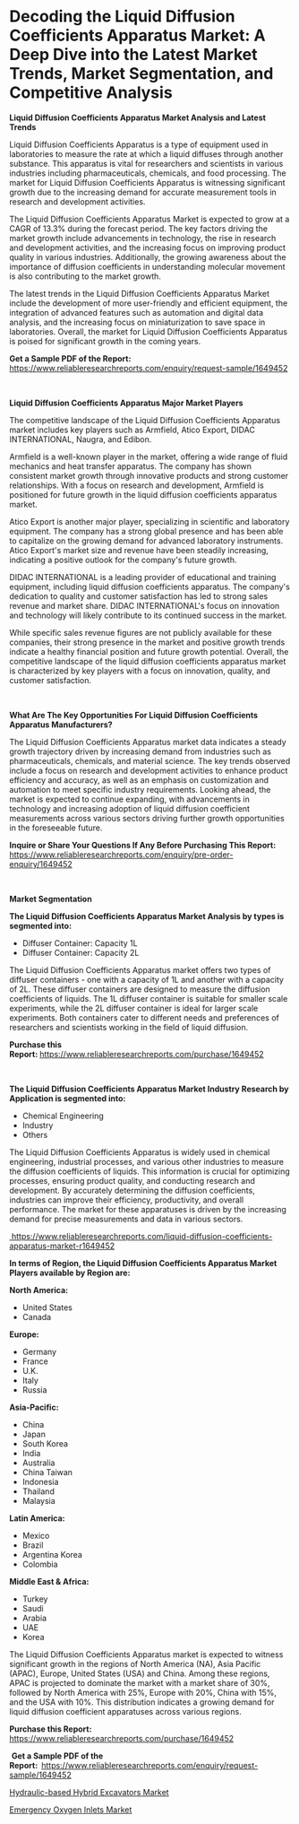 <p><h1>Decoding the Liquid Diffusion Coefficients Apparatus Market: A Deep Dive into the Latest Market Trends, Market Segmentation, and Competitive Analysis</h1></p><p><strong>Liquid Diffusion Coefficients Apparatus Market Analysis and Latest Trends</strong></p>
<p><p>Liquid Diffusion Coefficients Apparatus is a type of equipment used in laboratories to measure the rate at which a liquid diffuses through another substance. This apparatus is vital for researchers and scientists in various industries including pharmaceuticals, chemicals, and food processing. The market for Liquid Diffusion Coefficients Apparatus is witnessing significant growth due to the increasing demand for accurate measurement tools in research and development activities.</p><p>The Liquid Diffusion Coefficients Apparatus Market is expected to grow at a CAGR of 13.3% during the forecast period. The key factors driving the market growth include advancements in technology, the rise in research and development activities, and the increasing focus on improving product quality in various industries. Additionally, the growing awareness about the importance of diffusion coefficients in understanding molecular movement is also contributing to the market growth.</p><p>The latest trends in the Liquid Diffusion Coefficients Apparatus Market include the development of more user-friendly and efficient equipment, the integration of advanced features such as automation and digital data analysis, and the increasing focus on miniaturization to save space in laboratories. Overall, the market for Liquid Diffusion Coefficients Apparatus is poised for significant growth in the coming years.</p></p>
<p><strong>Get a Sample PDF of the Report:&nbsp;</strong> <a href="https://www.reliableresearchreports.com/enquiry/request-sample/1649452">https://www.reliableresearchreports.com/enquiry/request-sample/1649452</a></p>
<p>&nbsp;</p>
<p><strong>Liquid Diffusion Coefficients Apparatus Major Market Players</strong></p>
<p><p>The competitive landscape of the Liquid Diffusion Coefficients Apparatus market includes key players such as Armfield, Atico Export, DIDAC INTERNATIONAL, Naugra, and Edibon. </p><p>Armfield is a well-known player in the market, offering a wide range of fluid mechanics and heat transfer apparatus. The company has shown consistent market growth through innovative products and strong customer relationships. With a focus on research and development, Armfield is positioned for future growth in the liquid diffusion coefficients apparatus market.</p><p>Atico Export is another major player, specializing in scientific and laboratory equipment. The company has a strong global presence and has been able to capitalize on the growing demand for advanced laboratory instruments. Atico Export's market size and revenue have been steadily increasing, indicating a positive outlook for the company's future growth.</p><p>DIDAC INTERNATIONAL is a leading provider of educational and training equipment, including liquid diffusion coefficients apparatus. The company's dedication to quality and customer satisfaction has led to strong sales revenue and market share. DIDAC INTERNATIONAL's focus on innovation and technology will likely contribute to its continued success in the market.</p><p>While specific sales revenue figures are not publicly available for these companies, their strong presence in the market and positive growth trends indicate a healthy financial position and future growth potential. Overall, the competitive landscape of the liquid diffusion coefficients apparatus market is characterized by key players with a focus on innovation, quality, and customer satisfaction.</p></p>
<p>&nbsp;</p>
<p><strong>What Are The Key Opportunities For Liquid Diffusion Coefficients Apparatus Manufacturers?</strong></p>
<p><p>The Liquid Diffusion Coefficients Apparatus market data indicates a steady growth trajectory driven by increasing demand from industries such as pharmaceuticals, chemicals, and material science. The key trends observed include a focus on research and development activities to enhance product efficiency and accuracy, as well as an emphasis on customization and automation to meet specific industry requirements. Looking ahead, the market is expected to continue expanding, with advancements in technology and increasing adoption of liquid diffusion coefficient measurements across various sectors driving further growth opportunities in the foreseeable future.</p></p>
<p><strong>Inquire or Share Your Questions If Any Before Purchasing This Report:</strong> <a href="https://www.reliableresearchreports.com/enquiry/pre-order-enquiry/1649452">https://www.reliableresearchreports.com/enquiry/pre-order-enquiry/1649452</a></p>
<p>&nbsp;</p>
<p><strong>Market Segmentation</strong></p>
<p><strong>The Liquid Diffusion Coefficients Apparatus Market Analysis by types is segmented into:</strong></p>
<p><ul><li>Diffuser Container: Capacity 1L</li><li>Diffuser Container: Capacity 2L</li></ul></p>
<p><p>The Liquid Diffusion Coefficients Apparatus market offers two types of diffuser containers - one with a capacity of 1L and another with a capacity of 2L. These diffuser containers are designed to measure the diffusion coefficients of liquids. The 1L diffuser container is suitable for smaller scale experiments, while the 2L diffuser container is ideal for larger scale experiments. Both containers cater to different needs and preferences of researchers and scientists working in the field of liquid diffusion.</p></p>
<p><strong>Purchase this Report:&nbsp;</strong><a href="https://www.reliableresearchreports.com/purchase/1649452">https://www.reliableresearchreports.com/purchase/1649452</a></p>
<p>&nbsp;</p>
<p><strong>The Liquid Diffusion Coefficients Apparatus Market Industry Research by Application is segmented into:</strong></p>
<p><ul><li>Chemical Engineering</li><li>Industry</li><li>Others</li></ul></p>
<p><p>The Liquid Diffusion Coefficients Apparatus is widely used in chemical engineering, industrial processes, and various other industries to measure the diffusion coefficients of liquids. This information is crucial for optimizing processes, ensuring product quality, and conducting research and development. By accurately determining the diffusion coefficients, industries can improve their efficiency, productivity, and overall performance. The market for these apparatuses is driven by the increasing demand for precise measurements and data in various sectors.</p></p>
<p><a href="https://www.reliableresearchreports.com/liquid-diffusion-coefficients-apparatus-market-r1649452">&nbsp;https://www.reliableresearchreports.com/liquid-diffusion-coefficients-apparatus-market-r1649452</a></p>
<p><strong>In terms of Region, the Liquid Diffusion Coefficients Apparatus Market Players available by Region are:</strong></p>
<p>
    <p> <strong> North America: </strong>
        <ul>
            <li>United States</li>
            <li>Canada</li>
        </ul>
        </p> 
    <p> <strong> Europe: </strong>
        <ul>
            <li>Germany</li>
            <li>France</li>
            <li>U.K.</li>
            <li>Italy</li>
            <li>Russia</li>
        </ul>
        </p> 
    <p> <strong> Asia-Pacific: </strong>
        <ul>
            <li>China</li>
            <li>Japan</li>
            <li>South Korea</li>
            <li>India</li>
            <li>Australia</li>
            <li>China Taiwan</li>
            <li>Indonesia</li>
            <li>Thailand</li>
            <li>Malaysia</li>
        </ul>
        </p> 
    <p> <strong> Latin America: </strong>
        <ul>
            <li>Mexico</li>
            <li>Brazil</li>
            <li>Argentina Korea</li>
            <li>Colombia</li>
        </ul>
        </p> 
    <p> <strong> Middle East & Africa: </strong>
        <ul>
            <li>Turkey</li>
            <li>Saudi</li>
            <li>Arabia</li>
            <li>UAE</li>
            <li>Korea</li>
        </ul>
    </p>
    </p>
<p><p>The Liquid Diffusion Coefficients Apparatus market is expected to witness significant growth in the regions of North America (NA), Asia Pacific (APAC), Europe, United States (USA) and China. Among these regions, APAC is projected to dominate the market with a market share of 30%, followed by North America with 25%, Europe with 20%, China with 15%, and the USA with 10%. This distribution indicates a growing demand for liquid diffusion coefficient apparatuses across various regions.</p></p>
<p><strong>Purchase this Report: </strong><a href="https://www.reliableresearchreports.com/purchase/1649452">https://www.reliableresearchreports.com/purchase/1649452</a></p>
<p>&nbsp;<strong>Get a Sample PDF of the Report:&nbsp;&nbsp;</strong><a href="https://www.reliableresearchreports.com/enquiry/request-sample/1649452">https://www.reliableresearchreports.com/enquiry/request-sample/1649452</a></p>
<p><strong></strong></p>
<p><p><a href="https://medium.com/@guadaluannon456456/an-in-depth-analysis-of-the-global-hydraulic-based-hybrid-excavators-market-scope-and-its-rapid-2a639d7b6cad">Hydraulic-based Hybrid Excavators Market</a></p><p><a href="https://github.com/velmabcooper52024/Market-Research-Report-List-1/blob/main/emergency-oxygen-inlets-market.md">Emergency Oxygen Inlets Market</a></p></p>